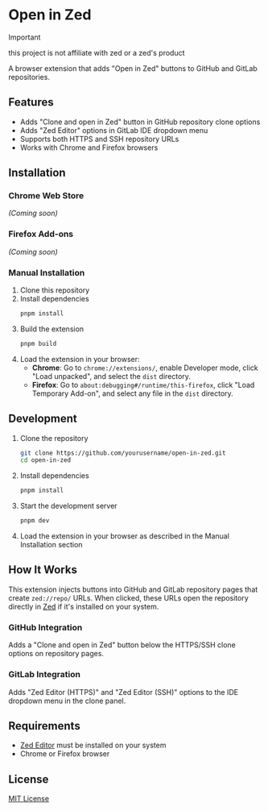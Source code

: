 # Open in Zed

> [!IMPORTANT]
> this project is not affiliate with zed or a zed's product

A browser extension that adds "Open in Zed" buttons to GitHub and GitLab repositories.

## Features

- Adds "Clone and open in Zed" button in GitHub repository clone options
- Adds "Zed Editor" options in GitLab IDE dropdown menu
- Supports both HTTPS and SSH repository URLs
- Works with Chrome and Firefox browsers

## Installation

### Chrome Web Store

*(Coming soon)*

### Firefox Add-ons

*(Coming soon)*

### Manual Installation

1. Clone this repository
2. Install dependencies
   ```bash
   pnpm install
   ```
3. Build the extension
   ```bash
   pnpm build
   ```
4. Load the extension in your browser:
   - **Chrome**: Go to `chrome://extensions/`, enable Developer mode, click "Load unpacked", and select the `dist` directory.
   - **Firefox**: Go to `about:debugging#/runtime/this-firefox`, click "Load Temporary Add-on", and select any file in the `dist` directory.

## Development

1. Clone the repository
   ```bash
   git clone https://github.com/yourusername/open-in-zed.git
   cd open-in-zed
   ```

2. Install dependencies
   ```bash
   pnpm install
   ```

3. Start the development server
   ```bash
   pnpm dev
   ```

4. Load the extension in your browser as described in the Manual Installation section

## How It Works

This extension injects buttons into GitHub and GitLab repository pages that create `zed://repo/` URLs. When clicked, these URLs open the repository directly in [Zed](https://zed.dev) if it's installed on your system.

### GitHub Integration

Adds a "Clone and open in Zed" button below the HTTPS/SSH clone options on repository pages.

### GitLab Integration

Adds "Zed Editor (HTTPS)" and "Zed Editor (SSH)" options to the IDE dropdown menu in the clone panel.

## Requirements

- [Zed Editor](https://zed.dev) must be installed on your system
- Chrome or Firefox browser

## License

[MIT License](LICENSE)
